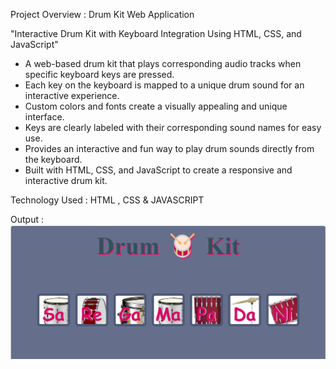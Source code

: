 Project Overview : Drum Kit Web Application

"Interactive Drum Kit with Keyboard Integration Using HTML, CSS, and JavaScript"

* A web-based drum kit that plays corresponding audio tracks when specific keyboard keys are pressed.
* Each key on the keyboard is mapped to a unique drum sound for an interactive experience.
* Custom colors and fonts create a visually appealing and unique interface.
* Keys are clearly labeled with their corresponding sound names for easy use.
* Provides an interactive and fun way to play drum sounds directly from the keyboard.
* Built with HTML, CSS, and JavaScript to create a responsive and interactive drum kit.

Technology Used : HTML , CSS & JAVASCRIPT

Output : 
![image alt](https://github.com/ayushmoudekar/Drum-Kit-Web-Application/blob/b75e69b5cac5b5380bd86e2dfbe1419e10d3cfb3/Output/Output.png)
